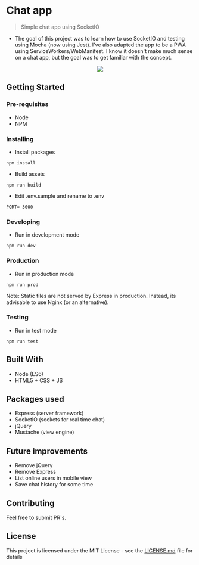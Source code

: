 # Chat app
> Simple chat app using SocketIO
* The goal of this project was to learn how to use SocketIO and testing using Mocha (now using Jest). I've also adapted the app to be a PWA using ServiceWorkers/WebManifest. I know it doesn't make much sense on a chat app, but the goal was to get familiar with the concept.

<p align="center">
<img src="http://via.placeholder.com/500x300">
</p>

## Getting Started

### Pre-requisites

* Node
* NPM

### Installing

* Install packages

```
npm install
```

* Build assets

```
npm run build
```

* Edit .env.sample and rename to .env

```
PORT= 3000
```

### Developing

* Run in development mode

```
npm run dev
```

### Production

* Run in production mode

```
npm run prod
```

Note: Static files are not served by Express in production. Instead, its advisable to use Nginx (or an alternative).

### Testing

* Run in test mode

```
npm run test
```

## Built With

* Node (ES6)
* HTML5 + CSS + JS

## Packages used

* Express (server framework)
* SocketIO (sockets for real time chat)
* jQuery
* Mustache (view engine)

## Future improvements

* Remove jQuery
* Remove Express
* List online users in mobile view
* Save chat history for some time

## Contributing

Feel free to submit PR's.

## License

This project is licensed under the MIT License - see the [LICENSE.md](LICENSE.md) file for details
